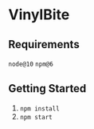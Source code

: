 # VinylBite
## Requirements

`node@10`
`npm@6`

## Getting Started

1. `npm install`
1. `npm start`

